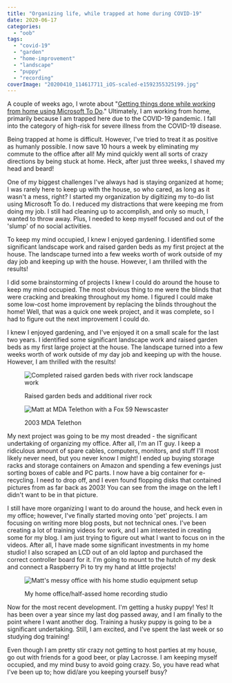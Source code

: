 ```yaml
---
title: "Organizing life, while trapped at home during COVID-19"
date: 2020-06-17
categories: 
  - "oob"
tags: 
  - "covid-19"
  - "garden"
  - "home-improvement"
  - "landscape"
  - "puppy"
  - "recording"
coverImage: "20200410_114617711_iOS-scaled-e1592355325199.jpg"
---
```


A couple of weeks ago, I wrote about "[Getting things done while working from home using Microsoft To Do](https://mattblogsit.com/microsoft/getting-things-done-while-working-from-home-using-microsoft-to-do)." Ultimately, I am working from home, primarily because I am trapped here due to the COVID-19 pandemic. I fall into the category of high-risk for severe illness from the COVID-19 disease.

Being trapped at home is difficult. However, I've tried to treat it as positive as humanly possible. I now save 10 hours a week by eliminating my commute to the office after all! My mind quickly went all sorts of crazy directions by being stuck at home. Heck, after just three weeks, I shaved my head and beard!

<!--more-->

One of my biggest challenges I've always had is staying organized at home; I was rarely here to keep up with the house, so who cared, as long as it wasn't a mess, right? I started my organization by digitizing my to-do list using Microsoft To do. I reduced my distractions that were keeping me from doing my job. I still had cleaning up to accomplish, and only so much, I wanted to throw away. Plus, I needed to keep myself focused and out of the 'slump' of no social activities.

To keep my mind occupied, I knew I enjoyed gardening. I identified some significant landscape work and raised garden beds as my first project at the house. The landscape turned into a few weeks worth of work outside of my day job and keeping up with the house. However, I am thrilled with the results!

I did some brainstorming of projects I knew I could do around the house to keep my mind occupied. The most obvious thing to me were the blinds that were cracking and breaking throughout my home. I figured I could make some low-cost home improvement by replacing the blinds throughout the home! Well, that was a quick one week project, and it was complete, so I had to figure out the next improvement I could do.

I knew I enjoyed gardening, and I've enjoyed it on a small scale for the last two years. I identified some significant landscape work and raised garden beds as my first large project at the house. The landscape turned into a few weeks worth of work outside of my day job and keeping up with the house. However, I am thrilled with the results!

<figure>

![Completed raised garden beds with river rock landscape work](/assets/images/posts/20200413_222112575_iOS-1024x768.jpg)

<figcaption>

Raised garden beds and additional river rock

</figcaption>

</figure>

<figure>

![Matt at MDA Telethon with a Fox 59 Newscaster](/assets/images/posts/MVC-026S-2.jpg)

<figcaption>

2003 MDA Telethon

</figcaption>

</figure>

My next project was going to be my most dreaded - the significant undertaking of organizing my office. After all, I'm an IT guy. I keep a ridiculous amount of spare cables, computers, monitors, and stuff I'll most likely never need, but you never know I might! I ended up buying storage racks and storage containers on Amazon and spending a few evenings just sorting boxes of cable and PC parts. I now have a big container for e-recycling. I need to drop off, and I even found flopping disks that contained pictures from as far back as 2003! You can see from the image on the left I didn't want to be in that picture.

I still have more organizing I want to do around the house, and heck even in my office; however, I've finally started moving onto 'pet' projects. I am focusing on writing more blog posts, but not technical ones. I've been creating a lot of training videos for work, and I am interested in creating some for my blog. I am just trying to figure out what I want to focus on in the videos. After all, I have made some significant investments in my home studio! I also scraped an LCD out of an old laptop and purchased the correct controller board for it. I'm going to mount to the hutch of my desk and connect a Raspberry Pi to try my hand at little projects!

<figure>

![Matt's messy office with his home studio equipment setup](/assets/images/posts/20200607_171753603_iOS-1024x768.jpg)

<figcaption>

My home office/half-assed home recording studio

</figcaption>

</figure>

Now for the most recent development. I'm getting a husky puppy! Yes! It has been over a year since my last dog passed away, and I am finally to the point where I want another dog. Training a husky puppy is going to be a significant undertaking. Still, I am excited, and I've spent the last week or so studying dog training!

Even though I am pretty stir crazy not getting to host parties at my house, go out with friends for a good beer, or play Lacrosse. I am keeping myself occupied, and my mind busy to avoid going crazy. So, you have read what I've been up to; how did/are you keeping yourself busy?
